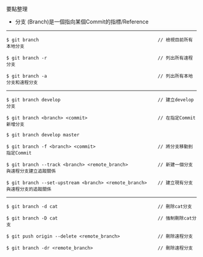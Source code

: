 要點整理
- 分支 (Branch)是一個指向某個Commit的指標/Reference

---

```
$ git branch											// 檢視目前所有本地分支
```

```
$ git branch -r											// 列出所有遠程分支
```

```
$ git branch -a											// 列出所有本地分支和遠程分支
```

---

```
$ git branch develop									// 建立develop分支
```

```
$ git branch <branch> <commit>							// 在指定Commit新增分支
```

```
$ git branch develop master
```

```
$ git branch -f <branch> <commit>						// 將分支移動到指定Commit
```

```
$ git branch --track <branch> <remote_branch>			// 新建一個分支與遠程分支建立追蹤關係
```

```
$ git branch --set-upstream <branch> <remote_branch>	// 建立現有分支與遠程分支的追蹤關係
```

---

```
$ git branch -d cat										// 刪除cat分支
```

```
$ git branch -D cat										// 強制刪除cat分支
```

```
$ git push origin --delete <remote_branch>				// 刪除遠程分支
```

```
$ git branch -dr <remote_branch>						// 刪除遠程分支
```